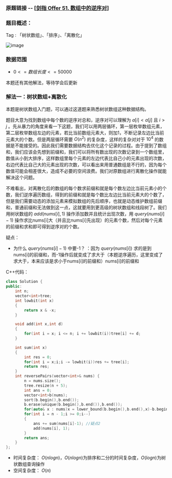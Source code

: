 ### 原题链接 -- [[剑指 Offer 51. 数组中的逆序对](https://leetcode.cn/problems/shu-zu-zhong-de-ni-xu-dui-lcof/)]

### 题目概述：
Tag : 「树状数组」、「排序」、「离散化」

![image](https://user-images.githubusercontent.com/99656524/201452385-f2346071-7ceb-4ccd-a1b0-c7e8dccb78e6.png)

### 数据范围
* $0 <= 数组长度 <= 50000$

本题还有其他解法，等待学会后更新

### 解法一：树状数组+离散化
本题是树状数组入门题，可以通过这道题来熟悉树状数组这种数据结构。

题目大意为找到数组中每个数的逆序对总和，逆序对可以理解为 $a[i] < a[j]$ 且 $i > j$ 。先从暴力的角度来看一下这题，我们可以用两层循环，第一层枚举数组元素，第二层枚举数组左边的元素，若比当前数组元素大，则加1，不断记录左边比当前元素大的个数。但是两层循环需要 $O(n^2)$ 的复杂度，这样的复杂对对于 $10^4$ 的数据是不能接受的。因此我们需要数据结构去优化这个记录的过程。由于提到了数组和，我们应该会先想到前缀和，我们可以将所有数出现的次数记录到一个数组里，数值从小到大排序，这样数组里每个元素的左边代表比自己小的元素出现的次数，右边代表比自己大的元素出现的次数，可以看出来用普通数组是不行的，因为每个数值可能会相差很大，造成不必要的空间浪费。我们对原数组进行离散化操作就能解决这个问题。

不难看出，对离散化后的数组的每个数求前缀和就是每个数左边比当前元素小的个数，我们逆序遍历数组，得到的前缀和就是每个数比左边比当前元素大的个数了，但是我们需要动态的添加元素来模拟数组的先后顺序，也就是动态维护数组前缀和，普通前缀和无法做到这一点，这就要用到更高级的树状数组和线段树了。我们用树状数组的 $add(nums[i], 1)$ 操作添加数并且统计出现次数，用 $query(nums[i]-1)$ 操作求比nums[i]大（并且比nums[i]先出现）的元素个数，然后对每个元素的前缀和求和即可得到逆序对的个数。

疑点：
* 为什么 $query(nums[i]-1)$ 中要-1？ ：因为 $query(nums[i])$ 求的是到nums[i]的前缀和，而-1操作后就变成了求大于（本题逆序遍历，这里变成了求大于，本来应该是求小于nums[i]的前缀和）nums[i]的前缀和 

C++代码：
```cpp
class Solution {
public:
    int n;
    vector<int>tree;
    int lowbit(int x)
    {
        return x & -x;
    }

    void add(int x,int d)
    {
        for(int i = x; i <= n; i += lowbit(i))tree[i] += d;
    }

    int sum(int x)
    {
        int res = 0;
        for(int i = x;i;i -= lowbit(i))res += tree[i];
        return res;
    }
    int reversePairs(vector<int>& nums) {
        n = nums.size();
        tree.resize(n + 5);
        int ans = 0;
        vector<int>b(nums);
        sort(b.begin(),b.end());
        b.erase(unique(b.begin(),b.end()),b.end());
        for(auto& x : nums)x = lower_bound(b.begin(),b.end(),x)-b.begin() + 1; 
        for(int i = n - 1;i >= 0;i--)
        {            
            ans += sum(nums[i]-1); //疑点2
            add(nums[i], 1);
        }
        return ans;
    }
};
```
* 时间复杂度： $O(nlogn)$，$O(nlogn)$为排序和二分的时间复杂度，$O(logn)$为树状数组查询操作
* 空间复杂度： $O(n)$ 

 
